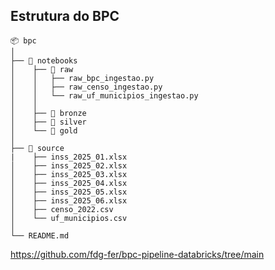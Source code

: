 ## Estrutura do BPC

```
📦 bpc
│
├── 📁 notebooks
│    ├── 📁 raw
│    │   ├── raw_bpc_ingestao.py
│    │   ├── raw_censo_ingestao.py
│    │   └── raw_uf_municipios_ingestao.py
│    │
│    ├── 📁 bronze
│    ├── 📁 silver
│    └── 📁 gold
│
├── 📁 source
|    ├── inss_2025_01.xlsx
│    ├── inss_2025_02.xlsx
│    ├── inss_2025_03.xlsx
│    ├── inss_2025_04.xlsx
│    ├── inss_2025_05.xlsx
│    ├── inss_2025_06.xlsx
│    ├── censo_2022.csv
│    └── uf_municipios.csv
│      
└── README.md
```

https://github.com/fdg-fer/bpc-pipeline-databricks/tree/main
